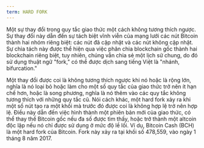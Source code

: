 ```yaml
---
term: HARD FORK
---
```


Một sự thay đổi trong quy tắc giao thức một cách không tương thích ngược. Sự thay đổi này dẫn đến sự tách biệt vĩnh viễn của mạng lưới các nút Bitcoin thành hai nhóm riêng biệt: các nút đã cập nhật và các nút không cập nhật. Sự chia tách này được thể hiện qua việc phân chia blockchain gốc thành hai blockchain riêng biệt, tuy nhiên, chúng vẫn chia sẻ một lịch sử chung, do đó sử dụng thuật ngữ "fork," có thể được dịch sang tiếng Việt là "nhánh, bifurcation."

Một thay đổi được coi là không tương thích ngược khi nó hoặc là rộng lớn, nghĩa là nó loại bỏ hoặc làm cho một số quy tắc của giao thức trở nên ít hạn chế hơn, hoặc là song phương, nghĩa là nó thêm vào các quy tắc không tương thích với những quy tắc cũ. Nói cách khác, một hard fork xảy ra khi một số nút tạo ra một khối mà trước đó được coi là không hợp lệ trở nên hợp lệ. Điều này dẫn đến việc hình thành một phiên bản mới của giao thức, có thể thay thế Bitcoin gốc nếu đa số được tìm thấy, hoặc trở thành một altcoin độc lập nếu nó chỉ được sử dụng ở mức độ lề lối. Ví dụ, Bitcoin Cash (BCH) là một hard fork của Bitcoin. Fork này xảy ra tại khối số 478,559, vào ngày 1 tháng 8 năm 2017.